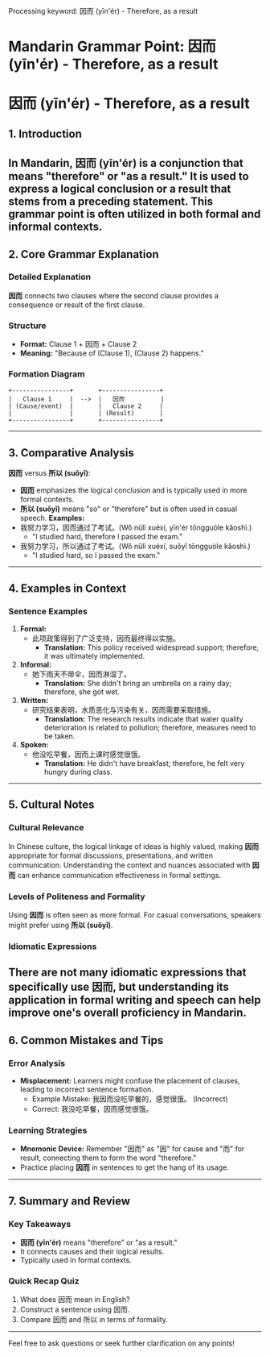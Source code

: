 Processing keyword: 因而 (yīn'ér) - Therefore, as a result
# Mandarin Grammar Point: 因而 (yīn'ér) - Therefore, as a result
# 因而 (yīn'ér) - Therefore, as a result
## 1. Introduction
In Mandarin, **因而 (yīn'ér)** is a conjunction that means "therefore" or "as a result." It is used to express a logical conclusion or a result that stems from a preceding statement. This grammar point is often utilized in both formal and informal contexts.
---
## 2. Core Grammar Explanation
### Detailed Explanation
**因而** connects two clauses where the second clause provides a consequence or result of the first clause.
### Structure
- **Format:** Clause 1 + 因而 + Clause 2
- **Meaning:** "Because of (Clause 1), (Clause 2) happens."
### Formation Diagram
```
+----------------+       +----------------+
|   Clause 1     |  -->  |   因而          |
| (Cause/event)  |       |   Clause 2     |
|                |       | (Result)       |
+----------------+       +----------------+
```
---
## 3. Comparative Analysis
**因而** versus **所以 (suǒyǐ)**:
- **因而** emphasizes the logical conclusion and is typically used in more formal contexts.
- **所以 (suǒyǐ)** means "so" or "therefore" but is often used in casual speech.
**Examples:**
- 我努力学习，因而通过了考试。(Wǒ nǔlì xuéxí, yīn'ér tōngguòle kǎoshì.)
  - "I studied hard, therefore I passed the exam."
- 我努力学习，所以通过了考试。(Wǒ nǔlì xuéxí, suǒyǐ tōngguòle kǎoshì.)
  - "I studied hard, so I passed the exam."
---
## 4. Examples in Context
### Sentence Examples
1. **Formal:**
   - 此项政策得到了广泛支持，因而最终得以实施。
     - **Translation:** This policy received widespread support; therefore, it was ultimately implemented.
2. **Informal:**
   - 她下雨天不带伞，因而淋湿了。
     - **Translation:** She didn't bring an umbrella on a rainy day; therefore, she got wet.
3. **Written:**
   - 研究结果表明，水质恶化与污染有关，因而需要采取措施。
     - **Translation:** The research results indicate that water quality deterioration is related to pollution; therefore, measures need to be taken.
4. **Spoken:**
   - 他没吃早餐，因而上课时感觉很饿。
     - **Translation:** He didn't have breakfast; therefore, he felt very hungry during class.
---
## 5. Cultural Notes
### Cultural Relevance
In Chinese culture, the logical linkage of ideas is highly valued, making **因而** appropriate for formal discussions, presentations, and written communication. Understanding the context and nuances associated with **因而** can enhance communication effectiveness in formal settings.
### Levels of Politeness and Formality
Using **因而** is often seen as more formal. For casual conversations, speakers might prefer using **所以 (suǒyǐ)**.
### Idiomatic Expressions
There are not many idiomatic expressions that specifically use **因而**, but understanding its application in formal writing and speech can help improve one's overall proficiency in Mandarin.
---
## 6. Common Mistakes and Tips
### Error Analysis
- **Misplacement:** Learners might confuse the placement of clauses, leading to incorrect sentence formation.
  - Example Mistake: 我因而没吃早餐的，感觉很饿。 (Incorrect)
  - Correct: 我没吃早餐，因而感觉很饿。 
### Learning Strategies
- **Mnemonic Device:** Remember "因而" as "因" for cause and "而" for result, connecting them to form the word "therefore."
- Practice placing **因而** in sentences to get the hang of its usage.
---
## 7. Summary and Review
### Key Takeaways
- **因而 (yīn'ér)** means "therefore" or "as a result."
- It connects causes and their logical results.
- Typically used in formal contexts.
### Quick Recap Quiz
1. What does 因而 mean in English?
2. Construct a sentence using 因而.
3. Compare 因而 and 所以 in terms of formality. 
---
Feel free to ask questions or seek further clarification on any points!
